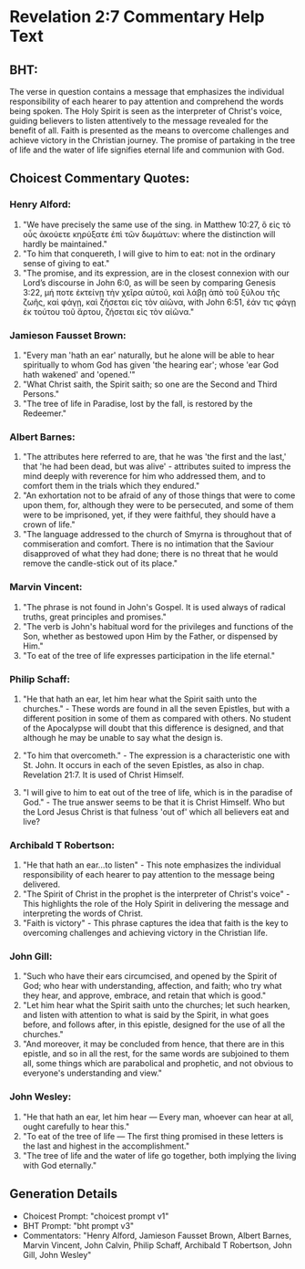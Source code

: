 # Revelation 2:7 Commentary Help Text

## BHT:
The verse in question contains a message that emphasizes the individual responsibility of each hearer to pay attention and comprehend the words being spoken. The Holy Spirit is seen as the interpreter of Christ's voice, guiding believers to listen attentively to the message revealed for the benefit of all. Faith is presented as the means to overcome challenges and achieve victory in the Christian journey. The promise of partaking in the tree of life and the water of life signifies eternal life and communion with God.

## Choicest Commentary Quotes:
### Henry Alford:
1. "We have precisely the same use of the sing. in Matthew 10:27, ὃ εἰς τὸ οὖς ἀκούετε κηρύξατε ἐπὶ τῶν δωμάτων: where the distinction will hardly be maintained."
2. "To him that conquereth, I will give to him to eat: not in the ordinary sense of giving to eat."
3. "The promise, and its expression, are in the closest connexion with our Lord’s discourse in John 6:0, as will be seen by comparing Genesis 3:22, μή ποτε ἐκτείνῃ τὴν χεῖρα αὐτοῦ, καὶ λάβῃ ἀπὸ τοῦ ξύλου τῆς ζωῆς, καὶ φάγῃ, καὶ ζήσεται εἰς τὸν αἰῶνα, with John 6:51, ἐάν τις φάγῃ ἐκ τούτου τοῦ ἄρτου, ζήσεται εἰς τὸν αἰῶνα."

### Jamieson Fausset Brown:
1. "Every man 'hath an ear' naturally, but he alone will be able to hear spiritually to whom God has given 'the hearing ear'; whose 'ear God hath wakened' and 'opened.'" 
2. "What Christ saith, the Spirit saith; so one are the Second and Third Persons." 
3. "The tree of life in Paradise, lost by the fall, is restored by the Redeemer."

### Albert Barnes:
1. "The attributes here referred to are, that he was 'the first and the last,' that 'he had been dead, but was alive' - attributes suited to impress the mind deeply with reverence for him who addressed them, and to comfort them in the trials which they endured." 
2. "An exhortation not to be afraid of any of those things that were to come upon them, for, although they were to be persecuted, and some of them were to be imprisoned, yet, if they were faithful, they should have a crown of life." 
3. "The language addressed to the church of Smyrna is throughout that of commiseration and comfort. There is no intimation that the Saviour disapproved of what they had done; there is no threat that he would remove the candle-stick out of its place."

### Marvin Vincent:
1. "The phrase is not found in John's Gospel. It is used always of radical truths, great principles and promises."
2. "The verb is John's habitual word for the privileges and functions of the Son, whether as bestowed upon Him by the Father, or dispensed by Him."
3. "To eat of the tree of life expresses participation in the life eternal."

### Philip Schaff:
1. "He that hath an ear, let him hear what the Spirit saith unto the churches." - These words are found in all the seven Epistles, but with a different position in some of them as compared with others. No student of the Apocalypse will doubt that this difference is designed, and that although he may be unable to say what the design is.

2. "To him that overcometh." - The expression is a characteristic one with St. John. It occurs in each of the seven Epistles, as also in chap. Revelation 21:7. It is used of Christ Himself.

3. "I will give to him to eat out of the tree of life, which is in the paradise of God." - The true answer seems to be that it is Christ Himself. Who but the Lord Jesus Christ is that fulness 'out of' which all believers eat and live?

### Archibald T Robertson:
1. "He that hath an ear...to listen" - This note emphasizes the individual responsibility of each hearer to pay attention to the message being delivered.
2. "The Spirit of Christ in the prophet is the interpreter of Christ's voice" - This highlights the role of the Holy Spirit in delivering the message and interpreting the words of Christ.
3. "Faith is victory" - This phrase captures the idea that faith is the key to overcoming challenges and achieving victory in the Christian life.

### John Gill:
1. "Such who have their ears circumcised, and opened by the Spirit of God; who hear with understanding, affection, and faith; who try what they hear, and approve, embrace, and retain that which is good."
2. "Let him hear what the Spirit saith unto the churches; let such hearken, and listen with attention to what is said by the Spirit, in what goes before, and follows after, in this epistle, designed for the use of all the churches."
3. "And moreover, it may be concluded from hence, that there are in this epistle, and so in all the rest, for the same words are subjoined to them all, some things which are parabolical and prophetic, and not obvious to everyone's understanding and view."

### John Wesley:
1. "He that hath an ear, let him hear — Every man, whoever can hear at all, ought carefully to hear this." 
2. "To eat of the tree of life — The first thing promised in these letters is the last and highest in the accomplishment."
3. "The tree of life and the water of life go together, both implying the living with God eternally."


## Generation Details
- Choicest Prompt: "choicest prompt v1"
- BHT Prompt: "bht prompt v3"
- Commentators: "Henry Alford, Jamieson Fausset Brown, Albert Barnes, Marvin Vincent, John Calvin, Philip Schaff, Archibald T Robertson, John Gill, John Wesley"
